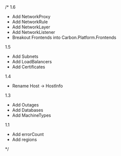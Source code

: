 ﻿/*
1.6
- Add NetworkProxy
- Add NetworkRule
- Add NetworkLayer
- Add NetworkListener
- Breakout Frontends into Carbon.Platform.Frontends

1.5
- Add Subnets
- Add LoadBalancers
- Add Certificates

1.4
- Rename Host -> HostInfo

1.3
- Add Outages
- Add Databases
- Add MachineTypes

1.1
- Add errorCount
- Add regions

*/